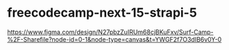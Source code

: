 # freecodecamp-next-15-strapi-5

https://www.figma.com/design/N27pbzZuIRUm68cjBKuFxv/Surf-Camp-%2F-Sharefile?node-id=0-1&node-type=canvas&t=YWGF2f7O3dIB6v0Y-0

